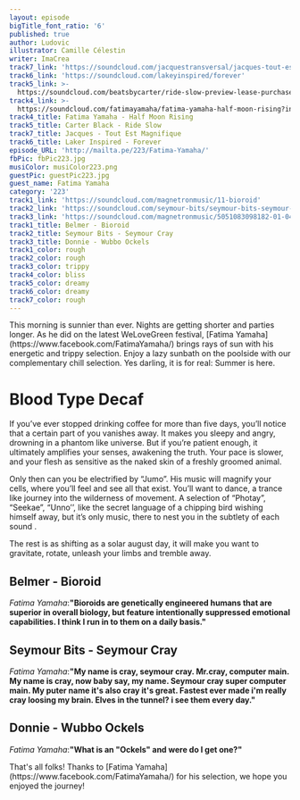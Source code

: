 ```yaml
---
layout: episode
bigTitle_font_ratio: '6'
published: true
author: Ludovic
illustrator: Camille Célestin
writer: ImaCrea
track7_link: 'https://soundcloud.com/jacquestransversal/jacques-tout-est-magnifique'
track6_link: 'https://soundcloud.com/lakeyinspired/forever'
track5_link: >-
  https://soundcloud.com/beatsbycarter/ride-slow-preview-lease-purchase-info-full-beat-pack-in-description
track4_link: >-
  https://soundcloud.com/fatimayamaha/fatima-yamaha-half-moon-rising?in=fatimayamaha/sets/fatima-yamaha-between-worlds
track4_title: Fatima Yamaha - Half Moon Rising
track5_title: Carter Black - Ride Slow
track7_title: Jacques - Tout Est Magnifique
track6_title: Laker Inspired - Forever
episode_URL: 'http://mailta.pe/223/Fatima-Yamaha/'
fbPic: fbPic223.jpg
musiColor: musiColor223.png
guestPic: guestPic223.jpg
guest_name: Fatima Yamaha
category: '223'
track1_link: 'https://soundcloud.com/magnetronmusic/11-bioroid'
track2_link: 'https://soundcloud.com/seymour-bits/seymour-bits-seymour-cray'
track3_link: 'https://soundcloud.com/magnetronmusic/5051083098182-01-04'
track1_title: Belmer - Bioroid
track2_title: Seymour Bits - Seymour Cray
track3_title: Donnie - Wubbo Ockels
track1_color: rough
track2_color: rough
track3_color: trippy
track4_color: bliss
track5_color: dreamy
track6_color: dreamy
track7_color: rough
---
```

<p id="introduction">This morning is sunnier than ever. Nights are getting shorter and parties longer. As he did on the latest WeLoveGreen festival, [Fatima Yamaha](https://www.facebook.com/FatimaYamaha/) brings rays of sun with his energetic and trippy selection. Enjoy a lazy sunbath on the poolside with our complementary chill selection. Yes darling, it is for real: Summer is here.</p>

# Blood Type Decaf 

If you’ve ever stopped drinking coffee for more than five days, you’ll notice that a certain part of you vanishes away. It makes you sleepy and angry, drowning in a phantom like universe. But if you’re patient enough, it ultimately amplifies your senses, awakening the truth. Your pace is slower, and your flesh as sensitive as the naked skin of a freshly groomed animal.  

Only then can you be electrified by “Jumo”. His music will magnify your cells, where you’ll feel and see all that exist. You’ll want to dance, a trance like journey into the wilderness of movement. A selection of “Photay”, “Seekae”, “Unno’’, like the secret language of a chipping bird wishing himself away, but it’s only music, there to nest you in the subtlety of each sound . 

The rest is as shifting as a solar august day, it will make you want to gravitate, rotate, unleash your limbs and tremble away. 


## Belmer - Bioroid
_Fatima Yamaha_:**"**Bioroids are genetically engineered humans that are superior in overall biology, but feature intentionally suppressed emotional capabilities. I think I run in to them on a daily basis.**"**

## Seymour Bits - Seymour Cray
_Fatima Yamaha_:**"**My name is cray, seymour cray. Mr.cray, computer main. My name is cray, now baby say, my name. Seymour cray super computer main. My puter name it's also cray it's great. Fastest ever made i'm really cray loosing my brain. Elves in the tunnel? i see them every day.**"**

## Donnie - Wubbo Ockels
_Fatima Yamaha_:**"**What is an "Ockels" and were do I get one?**"**

<p id="outroduction">That's all folks! Thanks to [Fatima Yamaha](https://www.facebook.com/FatimaYamaha/) for his selection, we hope you enjoyed the journey!</p>
